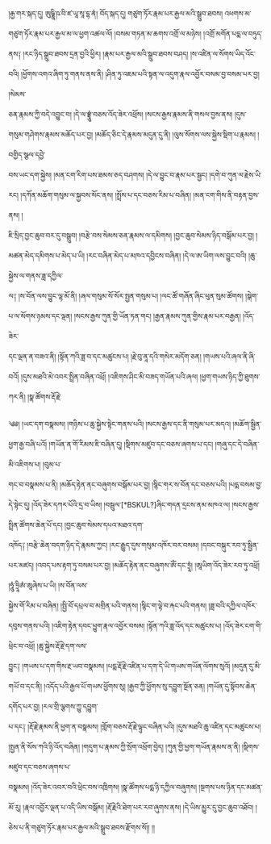 ﻿  
།རྒྱ་གར་སྐད་དུ། ཨུཥྞཱི་ཥ་བི་ཛ་ཡཱ་སཱ་དྷ་ནཾ། བོད་སྐད་དུ། གཙུག་ཏོར་རྣམ་པར་རྒྱལ་མའི་སྒྲུབ་ཐབས། འཕགས་མ་གཙུག་ཏོར་རྣམ་པར་རྒྱལ་མ་ལ་ཕྱག་འཚལ་ལོ། །བསམ་གཏན་མ་ཆགས་འགྲོ་ལ་མཉེས། །འགྲོ་མགོན་པདྨ་ལ་བཏུད་  
ནས༑ །རང་ཉིད་སྒྲུབ་ཐབས་དྲན་བྱའི་ཕྱིར། །རྣམ་པར་རྒྱལ་མའི་སྒྲུབ་ཐབས་བཤད། །ས་འཛིན་ལ་སོགས་ཡིད་འོང་བའི། །ཕྱོགས་འགའ་ཞིག་ཏུ་གནས་ནས་ནི། །ཤིན་ཏུ་འཇམ་པའི་སྟན་ལ་འདུག་རྣལ་འབྱོར་བསམ་བྱ་བསམ་པར་བྱ། །སེམས་  
ཅན་རྣམས་ཀྱི་བདེ་འབྱུང་བ། །དེ་ལ་བྷྲཱུཾ་བཅས་འོད་ཟེར་འཕྲོས། །སངས་རྒྱས་རྣམས་ནི་གསལ་བྱས་ནས། །དུས་གསུམ་གཤེགས་རྣམས་མཆོད་པར་བྱ། །མཆོད་ཅིང་དེ་རྣམས་མདུན་དུ་ནི། །ལུས་སོགས་ལས་སྐྱེས་སྡིག་པ་རྣམས། །བགྱིད་སྩལ་དབྱེ་  
བས་ཡང་དག་སྐྱེས། །མན་ངག་རིག་པས་ཐམས་ཅད་བཤགས། །དེ་ལ་བྱུང་བ་རྣམ་པར་སྦྱང། །དགེ་བ་ཀུན་ལ་རྗེས་ཡི་རང། །དཀོན་མཆོག་གསུམ་ལ་སྐྱབས་སོང་ནས། །སྤྲོས་པ་དང་བཅས་རིམ་པ་བཞིན། །མན་ངག་གིས་ནི་བརྟན་བྱས་ནས། །  
ཇི་སྲིད་བྱང་ཆུབ་བར་དུ་བསྒྲུབ། །བརྩེ་བས་སེམས་ཅན་རྣམས་ལ་དམིགས། །བྱང་ཆུབ་སེམས་ཉིད་བསྒོམ་པར་བྱ། །མཚན་མེད་དམིགས་པ་མེད་པ་ཡི། །རང་བཞིན་མེད་པ་མཁའ་དབྱིངས་བཞིན། །དེ་ལ་ཨ་ཡིག་ལས་བྱུང་བའི། །ཆུ་སྐྱེས་ལ་གནས་ཟླ་དཀྱིལ་  
ལ༑ །ས་བོན་ལས་བྱུང་ལྷ་མོ་ནི། །ཞལ་གསུམ་སོ་སོར་སྤྱན་གསུམ་པ། །ལང་ཚོ་གཞོན་ཞིང་ཕུན་སུམ་ཚོགས། །སྒེག་པ་ལ་སོགས་ཉམས་དང་ལྡན། །སངས་རྒྱས་ཀུན་གྱི་ཡོན་ཏན་གང། །རྒྱན་རྣམས་ཀུན་གྱིས་རྣམ་པར་བརྒྱན། །འོད་ཟེར་  
དང་ལྡན་ན་བཟའ་ནི། །སྟོན་ཀའི་ཟླ་བ་དང་མཚུངས་པ། །རྗེ་བུ་ནཱ་དའི་གསེར་མདོག་ཅན། །གཡས་པའི་ཞལ་ནི་ཞི་བའོ། །དུས་མཐའི་མེ་འབར་སྤྲིན་བཞིན་འཕྲོ། །འཇིགས་ཤིང་མི་བཟད་གཡོན་པའི་ཞལ། །ཕྱག་གཡས་ཉིད་ཀྱི་ཐུགས་ཀར་ནི། །སྣ་ཚོགས་རྡོ་རྗེ་  
  
༄༅། །ཡང་དག་བསྣམས། །གཉིས་པ་ཆུ་སྐྱེས་སྟེང་གནས་པའི། །སངས་རྒྱས་དང་ནི་གསུམ་པར་མདའ། །མཆོག་སྦྱིན་ཕྱག་རྒྱ་བཞི་པའོ། །གཡོན་ན་གོ་རིམས་ཇི་བཞིན་དུ། །སྡིགས་མཛུབ་དང་བཅས་ཞགས་པ་དང། །གཞུ་དང་དེ་བཞིན་མི་འཇིགས་པ། །བུམ་པ་  
གང་བ་བསྣམས་པ་ནི། །མཆོད་རྟེན་ནང་བཞུགས་བསྒོམ་པར་བྱ། །སྙིང་གར་ས་བོན་དང་བཅས་པའི། །པདྨ་བསམ་བྱ་དེ་སྟེང་དུ། །འོད་ཟེར་དཀར་པོའི་དྲ་བ་ཡིས། །བསྦུལ་[*BSKUL?]ཞིང་གདན་དྲངས་ནམ་མཁའ་ལ། །སངས་རྒྱས་སྤྲིན་ཚོགས་ཆེན་པོ་དང། །བྱང་ཆུབ་སེམས་དཔའ་མཐའ་དག་  
འཁོད༑ །བརྩེ་ཆེན་བདག་ཉིད་དེ་རྣམས་ཀྱང། །རང་རྒྱུད་དུས་གསུམ་འཁོར་བར་བསམ། །དབང་བསྐུར་རབ་ཏུ་སྦྱིན་པར་མཛད། །འབད་པས་རྟག་ཏུ་བསམ་པར་བྱ། །མཆོད་རྟེན་ནང་བཞུགས་ཨོཾ་དང་ཏྲཱཾ། །ཨཱཡིག་འོད་ཟེར་རབ་ཏུ་འཕྲོ། །ཧཱུཾ་ཧྲཱིཨཾ་ཨཱཞེས་པ་ཡི། །ས་བོན་ལས་  
སྐྱེས་གོ་རིམ་པ་བཞིན། །སྤྱི་བོ་དཔྲལ་བ་མགྲིན་པའི་གནས། །སྙིང་ག་ལྟེ་བ་རྐང་པའི་གནས། །ཟླ་བའི་དཀྱིལ་འཁོར་དབུས་གནས་པའི། །འཇིག་རྟེན་དབང་ཕྱུག་རྣལ་འབྱོར་བསམ། །སྟོན་ཀའི་ཟླ་འོད་དང་མཚུངས་པ། །འོད་ཟེར་ངག་གི་ཕྲེང་བ་འཕྲོ། །ཆུ་སྐྱེས་རྡོ་རྗེ་དག་ལས་  
བྱུང༑ །གཡས་པ་དག་གིས་རྔ་ཡབ་བསྣམས། །པདྨ་རྡོ་རྗེ་འཛིན་པ་དག་དེ་ཡི་གཡས་གཡོན་ལོགས་སུའོ། །མདུན་དུ་མི་གཡོ་བ་དང་ནི། །འདོད་པའི་རྒྱལ་པོ་གཡས་ཕྱོགས་སུ། །རྒྱབ་ཀྱི་ཕྱོགས་སུ་དབྱུག་སྔོན་ཅན། །གཡོན་དུ་སྟོབས་ཆེན་དགོད་པར་བྱ། །རལ་གྲི་ལྕགས་ཀྱུ་དབྱུག་  
པ་དང༑ །རྡོ་རྗེ་རྣམས་ནི་ཕྱག་ན་བསྣམས། །གློག་བཅས་རྡོ་རྗེ་ལྟུང་བཞིན་པའི། །དུས་མཐའི་ཆུ་འཛིན་དང་མཚུངས་པ། །སྤྱན་ནི་སོས་ཀའི་ཉི་འོད་བཞིན། །གདུག་པ་རྣམས་ཀྱི་སྲོག་འཕྲོག་བྱེད། །ཀུན་གྱི་ཕྱག་གཡོན་རྣམས་ན་ནི། །སྡིགས་མཛུབ་དང་བཅས་ཞགས་པ་  
བསྣམས། །འོད་ཟེར་འབར་བའི་ཕྲེང་བས་འཁྲིགས། །སྣ་ཚོགས་པདྨ་ཉི་དཀྱིལ་བཞུགས། །སྔགས་པས་ཉིན་དང་མཚན་མོ་རུ། །རྣལ་འབྱོར་ལྡན་པ་འདི་ཡིས་བསྒོམ། །རྡོ་རྗེའི་ཐེག་པར་རབ་ཞུགས་ནས། །དེ་ཡིས་མྱུར་དུ་བྱང་ཆུབ་འཐོབ། །ཅེས་པ་ནི་གཙུག་ཏོར་རྣམ་པར་རྒྱལ་མའི་སྒྲུབ་ཐབས་རྫོགས་སོ།། །།  
  
  
